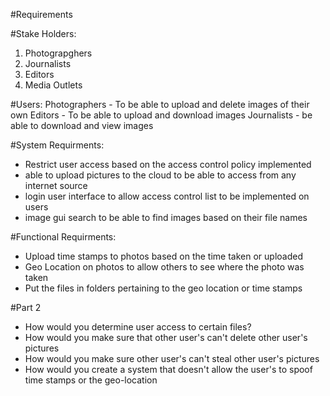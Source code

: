 #Requirements 

#Stake Holders:

1) Photograpghers
2) Journalists
3) Editors
4) Media Outlets


#Users:
 Photographers
    - To be able to upload and delete images of their own
 Editors
    - To be able to upload and download images
Journalists 
     - be able to download and view images
    
#System Requirments:
 - Restrict user access based on the access control policy implemented
 - able to upload pictures to the cloud to be able to access from any internet source
 - login user interface to allow access control list to be implemented on users
 - image gui search to be able to find images based on their file names

#Functional Requirments:

- Upload time stamps to photos based on the time taken or uploaded
- Geo Location on photos to allow others to see where the photo was taken
- Put the files in folders pertaining to the geo location or time stamps

#Part 2
- How would you determine user access to certain files?
- How would you make sure that other user's can't delete other user's pictures
- How would you make sure other user's can't steal other user's pictures
- How would you create a system that doesn't allow the user's to spoof time stamps or the geo-location


